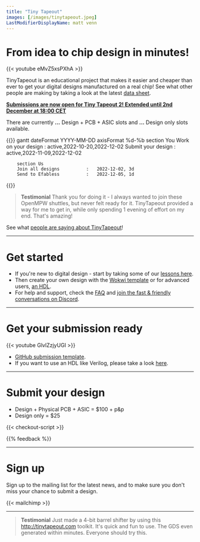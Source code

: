 ```yaml
---
title: "Tiny Tapeout"
images: [/images/tinytapeout.jpeg]
LastModifierDisplayName: matt venn
---
```


# From idea to chip design in minutes!

{{< youtube eMvZ5xsPXhA >}}

TinyTapeout is an educational project that makes it easier and cheaper than ever to get your digital designs manufactured on a real chip! See what other people are making by taking a look at the latest [data sheet](https://github.com/TinyTapeout/tinytapeout-02/raw/tt02/datasheet.pdf).

[**Submissions are now open for Tiny Tapeout 2! Extended until 2nd December at 18:00 CET**](/#submit-your-design)

<div x-data="checkout"> There are currently 
<b x-text="stock['tt-asic-pcb']">...</b> Design + PCB + ASIC slots and <b x-text="stock['tt-design-only']">...</b> Design only slots available</small>.
</div>

{{<mermaid>}}
gantt
        dateFormat  YYYY-MM-DD
        axisFormat %d-%b
        section You
        Work on your design       :   active,2022-10-20,2022-12-02
        Submit your design        :   active,2022-11-09,2022-12-02
        
        section Us
        Join all designs          :   2022-12-02, 3d
        Send to Efabless          :   2022-12-05, 1d
{{</mermaid>}}

<!-- ![timeline](/images/timeline.png) -->

> **Testimonial** Thank you for doing it - I always wanted to join these OpenMPW shuttles, but never felt ready for it. TinyTapeout provided a way for me to get in, while only spending 1 evening of effort on my end. That's amazing! 

See what [people are saying about TinyTapeout](https://twitter.com/search?q=tinytapeout)!

---

# Get started

* If you're new to digital design - start by taking some of our [lessons here](digital_design).
* Then create your own design with the [Wokwi template](https://wokwi.com/projects/339800239192932947) or for advanced users, [an HDL](/hdl).
* For help and support, check the [FAQ](faq) and [join the fast & friendly conversations on Discord](https://discord.gg/qZHPrPsmt6).

---

# Get your submission ready

{{< youtube GlvlZzjyUGI >}}

* [GitHub submission template](https://github.com/TinyTapeout/tt02-submission-template).
* If you want to use an HDL like Verilog, please take a look [here](/hdl).

---

# Submit your design

* Design + Physical PCB + ASIC = $100 + p&p
* Design only = $25

<style>
  [x-cloak] { display: none !important; }
  .checkout--product { display: flex; align-items: baseline; font-weight: normal; }
  .checkout--product small { display: block; color: gray; }
</style>

<div x-data="checkout" x-cloak>

  <div x-show="soldOut" style="color: red">Sorry, we are sold out!</div>

  Project Repository URL:

  <input x-model="repo" x-bind:disabled="validating || validated" type="text" placeholder="https://github.com/user/repo" />

  <div x-show="loading">Loading...</div>
  <button class="button" x-on:click="next()" x-show="!loading" x-bind:disabled="validating || validated">Next</button>

  <div style="color:red" x-show="errorMessage" x-text="errorMessage"></div>
  <div style="color:purple" x-show="validating">Validating repo...</div>

<div x-show="validated">

### Please choose your package:

<fieldset>
  <label class="checkout--product">
    <input x-model="selectedProduct" value="tt-asic-pcb" type="radio" x-bind:disabled="stock['tt-asic-pcb'] <= 0" />
    <div>
      Design slot + Physical PCB with the chip ($100)
      <small><span x-text="stock['tt-asic-pcb']"></span> available</small>
    </div>
  </label>

  <label class="checkout--product">
    <input x-model="selectedProduct" value="tt-design-only" type="radio" x-bind:disabled="stock['tt-design-only'] <= 0"/>
    <div>
      Design slot only ($25) 
      <small><span x-text="stock['tt-design-only']"></span> available</small>
    </div>
  </label>
</fieldset>

<button x-on:click="payment()" x-bind:disabled="redirecting">Continue to Payment</button> 
<!-- **<div x-bind:disabled>Submissions will be open on November 9th</div>** -->

<div style="color:red" x-show="checkoutError" x-text="checkoutError"></div>

</div> <!-- validated -->

</div> <!-- checkout -->

{{< checkout-script >}}

{{% feedback %}}

---

# Sign up

Sign up to the mailing list for the latest news, and to make sure you don't miss your chance to submit a design.

{{< mailchimp >}}

---

> **Testimonial** Just made a 4-bit barrel shifter by using this http://tinytapeout.com toolkit. It's quick and fun to use. The GDS even generated within minutes. Everyone should try this.
